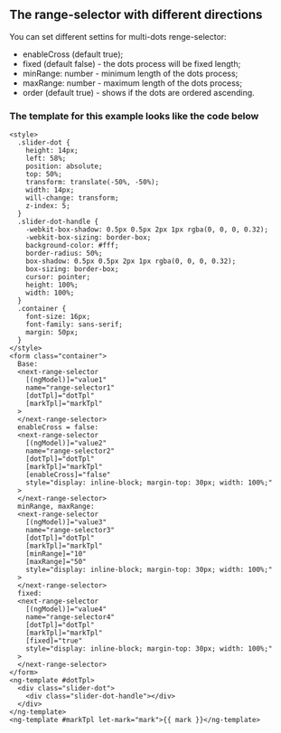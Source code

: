 ## The range-selector with different directions

You can set different settins for multi-dots renge-selector:

- enableCross (default true);
- fixed (default false) - the dots process will be fixed length;
- minRange: number - minimum length of the dots process;
- maxRange: number - maximum length of the dots process;
- order (default true) - shows if the dots are ordered ascending.

### The template for this example looks like the code below

```
<style>
  .slider-dot {
    height: 14px;
    left: 58%;
    position: absolute;
    top: 50%;
    transform: translate(-50%, -50%);
    width: 14px;
    will-change: transform;
    z-index: 5;
  }
  .slider-dot-handle {
    -webkit-box-shadow: 0.5px 0.5px 2px 1px rgba(0, 0, 0, 0.32);
    -webkit-box-sizing: border-box;
    background-color: #fff;
    border-radius: 50%;
    box-shadow: 0.5px 0.5px 2px 1px rgba(0, 0, 0, 0.32);
    box-sizing: border-box;
    cursor: pointer;
    height: 100%;
    width: 100%;
  }
  .container {
    font-size: 16px;
    font-family: sans-serif;
    margin: 50px;
  }
</style>
<form class="container">
  Base:
  <next-range-selector
    [(ngModel)]="value1"
    name="range-selector1"
    [dotTpl]="dotTpl"
    [markTpl]="markTpl"
  >
  </next-range-selector>
  enableCross = false:
  <next-range-selector
    [(ngModel)]="value2"
    name="range-selector2"
    [dotTpl]="dotTpl"
    [markTpl]="markTpl"
    [enableCross]="false"
    style="display: inline-block; margin-top: 30px; width: 100%;"
  >
  </next-range-selector>
  minRange, maxRange:
  <next-range-selector
    [(ngModel)]="value3"
    name="range-selector3"
    [dotTpl]="dotTpl"
    [markTpl]="markTpl"
    [minRange]="10"
    [maxRange]="50"
    style="display: inline-block; margin-top: 30px; width: 100%;"
  >
  </next-range-selector>
  fixed:
  <next-range-selector
    [(ngModel)]="value4"
    name="range-selector4"
    [dotTpl]="dotTpl"
    [markTpl]="markTpl"
    [fixed]="true"
    style="display: inline-block; margin-top: 30px; width: 100%;"
  >
  </next-range-selector>
</form>
<ng-template #dotTpl>
  <div class="slider-dot">
    <div class="slider-dot-handle"></div>
  </div>
</ng-template>
<ng-template #markTpl let-mark="mark">{{ mark }}</ng-template>
```
